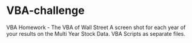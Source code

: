 # VBA-challenge
VBA Homework - The VBA of Wall Street
A screen shot for each year of your results on the Multi Year Stock Data.
VBA Scripts as separate files.

